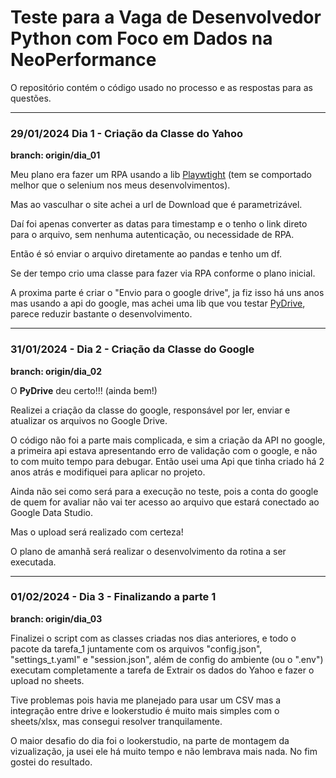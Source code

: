 # Teste para a Vaga de Desenvolvedor Python com Foco em Dados na **NeoPerformance**

O repositório contém o código usado no processo e as respostas para as questões.

---
### 29/01/2024 Dia 1 - Criação da Classe do Yahoo
**branch: origin/dia_01**

Meu plano era fazer um RPA usando a lib [Playwtight](https://playwright.dev/python/docs/api/class-playwright) 
(tem se comportado melhor que o selenium nos meus desenvolvimentos).

Mas ao vasculhar o site achei a url de Download que é parametrizável.

Daí foi apenas converter as datas para timestamp e o tenho o link direto para o arquivo, sem nenhuma autenticação, ou necessidade
de RPA.

Então é só enviar o arquivo diretamente ao pandas e tenho um df.

Se der tempo crio uma classe para fazer via RPA conforme o plano inicial.

A proxima parte é criar o "Envio para o google drive", ja fiz isso há uns anos mas usando a api do google, mas achei
uma lib que vou testar [PyDrive](https://pythonhosted.org/PyDrive/), parece reduzir bastante o desenvolvimento.

[//]: # (PS: Tive problemas com meu computador, e perdi parte do trabalho. Coisas que acontecem.)

---
### 31/01/2024 - Dia 2 - Criação da Classe do Google
**branch: origin/dia_02**

O **PyDrive** deu certo!!! (ainda bem!)

Realizei a criação da classe do google, responsável por ler, enviar e atualizar os arquivos no
Google Drive.

O código não foi a parte mais complicada, e sim a criação da API no google, a primeira api estava
apresentando erro de validação com o google, e não to com muito tempo para debugar. Então usei uma
Api que tinha criado há 2 anos atrás e modifiquei para aplicar no projeto.

Ainda não sei como será para a execução no teste, pois a conta do google de quem for avaliar não
vai ter acesso ao arquivo que estará conectado ao Google Data Studio.

Mas o upload será realizado com certeza!

O plano de amanhã será realizar o desenvolvimento da rotina a ser executada.

---
### 01/02/2024 - Dia 3 - Finalizando a parte 1
**branch: origin/dia_03**

Finalizei o script com as classes criadas nos dias anteriores, e todo o pacote da tarefa_1 juntamente com os arquivos 
"config.json", "settings_t.yaml" e "session.json", além de config do ambiente (ou o ".env") executam completamente a tarefa de 
Extrair os dados do Yahoo e fazer o upload no sheets.

Tive problemas pois havia me planejado para usar um CSV mas a integração entre drive e lookerstudio é muito mais simples com 
o sheets/xlsx, mas consegui resolver tranquilamente.

O maior desafio do dia foi o lookerstudio, na parte de montagem da vizualização, ja usei ele há muito tempo e não lembrava mais nada. 
No fim gostei do resultado.


